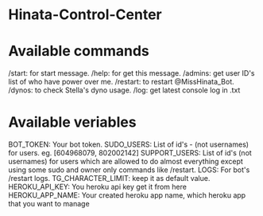 # Hinata-Control-Center

# Available commands

/start: for start message.
/help: for get this message.
/admins: get user ID's list of who have power over me.
/restart: to restart @MissHinata_Bot.
/dynos: to check Stella's dyno usage.
/log: get latest console log in .txt

# Available veriables

BOT_TOKEN: Your bot token.
SUDO_USERS: List of id's - (not usernames) for users. eg. [604968079, 802002142]
SUPPORT_USERS: List of id's (not usernames) for users which are allowed to do almost everything except using some sudo and owner only commands like /restart.
LOGS: For bot's /restart logs.
TG_CHARACTER_LIMIT: keep it as default value.
HEROKU_API_KEY: You heroku api key get it from here
HEROKU_APP_NAME: Your created heroku app name, which heroku app that you want to manage
